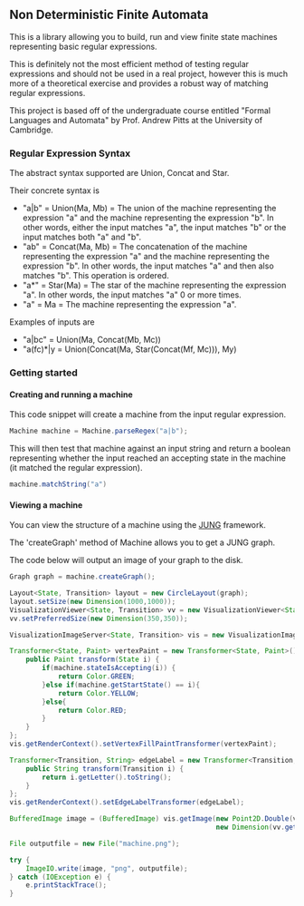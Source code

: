 ## Non Deterministic Finite Automata

This is a library allowing you to build, run and view finite state machines representing basic regular expressions.

This is definitely not the most efficient method of testing regular expressions and should not be used in a real project,
however this is much more of a theoretical exercise and provides a robust way of matching regular expressions.

This project is based off of the undergraduate course entitled "Formal Languages and Automata" by Prof. Andrew Pitts at the University of Cambridge.

### Regular Expression Syntax

The abstract syntax supported are Union, Concat and Star.

Their concrete syntax is
*   "a|b" = Union(Ma, Mb) = The union of the machine representing the expression "a" and the machine representing the expression "b".
    In other words, either the input matches "a", the input matches "b" or the input matches both "a" and "b".
*   "ab" = Concat(Ma, Mb) = The concatenation of the machine representing the expression "a" and the machine representing the expression "b".
    In other words, the input matches "a" and then also matches "b". This operation is ordered.
*   "a*" = Star(Ma) = The star of the machine representing the expression "a". In other words, the input matches "a" 0 or more times.
*   "a" = Ma = The machine representing the expression "a".

Examples of inputs are
*   "a|bc" = Union(Ma, Concat(Mb, Mc))
*   "a(fc)*|y = Union(Concat(Ma, Star(Concat(Mf, Mc))), My)

### Getting started

#### Creating and running a machine
This code snippet will create a machine from the input regular expression.

```java
Machine machine = Machine.parseRegex("a|b");
```

This will then test that machine against an input string and return a boolean representing whether the input reached an accepting state in the machine (it matched the regular expression).
```java
machine.matchString("a")
```

#### Viewing a machine

You can view the structure of a machine using the [JUNG](http://jung.sourceforge.net) framework.

The 'createGraph' method of Machine allows you to get a JUNG graph.

The code below will output an image of your graph to the disk.

```java
Graph graph = machine.createGraph();

Layout<State, Transition> layout = new CircleLayout(graph);
layout.setSize(new Dimension(1000,1000));
VisualizationViewer<State, Transition> vv = new VisualizationViewer<State, Transition>(layout);
vv.setPreferredSize(new Dimension(350,350));

VisualizationImageServer<State, Transition> vis = new VisualizationImageServer<State, Transition>(vv.getGraphLayout(), vv.getGraphLayout().getSize());

Transformer<State, Paint> vertexPaint = new Transformer<State, Paint>() {
    public Paint transform(State i) {
        if(machine.stateIsAccepting(i)) {
            return Color.GREEN;
        }else if(machine.getStartState() == i){
            return Color.YELLOW;
        }else{
            return Color.RED;
        }
    }
};
vis.getRenderContext().setVertexFillPaintTransformer(vertexPaint);

Transformer<Transition, String> edgeLabel = new Transformer<Transition, String>() {
    public String transform(Transition i) {
        return i.getLetter().toString();
    }
};
vis.getRenderContext().setEdgeLabelTransformer(edgeLabel);

BufferedImage image = (BufferedImage) vis.getImage(new Point2D.Double(vv.getGraphLayout().getSize().getWidth() / 2, vv.getGraphLayout().getSize().getHeight() / 2),
                                                   new Dimension(vv.getGraphLayout().getSize()));

File outputfile = new File("machine.png");

try {
    ImageIO.write(image, "png", outputfile);
} catch (IOException e) {
    e.printStackTrace();
}
```